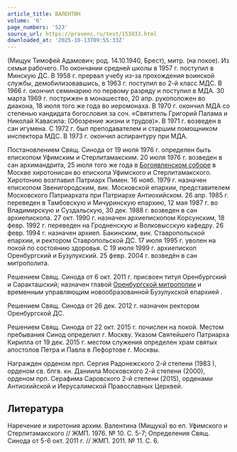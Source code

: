 ```yaml
---
article_title: ВАЛЕНТИН
volume: '6'
page_numbers: '523'
source_url: https://pravenc.ru/text/153933.html
downloaded_at: '2025-10-13T09:55:33Z'
---
```


(Мищук Тимофей Адамович; род. 14.10.1940, Брест), митр. (на покое). Из семьи рабочего. По окончании средней школы в 1957 г. поступил в Минскую ДС. В 1958 г. прервал учебу из-за прохождения воинской службы, демобилизовавшись, в 1963 г. поступил во 2-й класс МДС. В 1966 г. окончил семинарию по первому разряду и поступил в МДА. 30 марта 1969 г. пострижен в монашество, 20 апр. рукоположен во диакона, 18 июля того же года во иеромонаха. В 1970 г. окончил МДА со степенью кандидата богословия за соч. «Святитель Григорий Палама и Николай Кавасила: (Обозрение жизни и трудов)». В 1971 г. возведен в сан игумена. С 1972 г. был преподавателем и старшим помощником инспектора МДС. В 1973 г. окончил аспирантуру при МДА.

Постановлением Свящ. Синода от 19 июля 1976 г. определен быть епископом Уфимским и Стерлитамакским. 20 июля 1976 г. возведен в сан архимандрита, 25 июля того же года в [Богоявленском соборе](<https://pravenc.ru/text/БОГОЯВЛЕНИЯ СОБОР В ЕЛОХОВЕ.html>) в Москве хиротонисан во епископа Уфимского и Стерлитамакского. Хиротонию возглавил Патриарх Пимен. 16 нояб. 1979 г. назначен епископом Звенигородским, вик. Московской епархии, представителем Московского Патриархата при Патриархе Антиохийском. 26 апр. 1985 г. переведен в Тамбовскую и Мичуринскую епархию, 12 мая 1987 г. во Владимирскую и Суздальскую, 30 дек. 1988 г. возведен в сан архиепископа. 27 окт. 1990 г. назначен архиепископом Корсунским, 18 февр. 1992 г. переведен на Гродненскую и Волковысскую кафедру. 26 февр. 1994 г. назначен архиеп. Бакинским, вик. Ставропольской епархии, и ректором Ставропольской ДС. 17 июля 1995 г. уволен на покой по состоянию здоровья. С 19 июля 1999 г. архиепископ Оренбургский и Бузулукский. 25 февр. 2004 г. возведён в сан митрополита.

Решением Свящ. Синода от 6 окт. 2011 г. присвоен титул Оренбургский и Саракташский; назначен главой [Оренбургской митрополии](<https://pravenc.ru/text/Оренбургской митрополии.html>) и временным управляющим новообразованной Бузулукской епархией .

Решением Свящ. Синода от 26 дек. 2012 г. назначен ректором Оренбургской ДС.

Решением Свящ. Синода от 22 окт. 2015 г. почислен на покой. Местом пребывания Синод определил г. Москву. Указом Святейшего Патриарха Кирилла от 19 дек. 2015 г. местом служения определен храм святых апостолов Петра и Павла в Лефортове г. Москвы.

Награжден орденом прп. Сергия Радонежского 2-й степени (1983 ), орденом св. блгв. кн. Даниила Московского 2-й степени (2000), орденом прп. Серафима Саровского 2-й степени (2015), орденами Антиохийской и Иерусалимской Православных Церквей.

## Литература

Наречение и хиротония архим. Валентина (Мищука) во еп. Уфимского и Стерлитамакского // ЖМП. 1976. № 10. С. 5-7; Определения Свящ. Синода от 5-6 окт. 2011 г. // ЖМП. 2011. № 11. С. 6.
